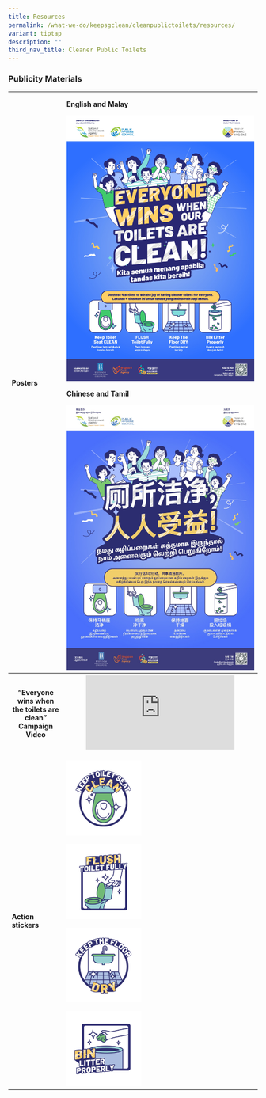 ```yaml
---
title: Resources
permalink: /what-we-do/keepsgclean/cleanpublictoilets/resources/
variant: tiptap
description: ""
third_nav_title: Cleaner Public Toilets
---
```

<h3>Publicity Materials</h3>
<table style="minWidth: 50px">
<colgroup>
<col>
<col>
</colgroup>
<tbody>
<tr>
<td rowspan="1" colspan="1">
<h4>Posters</h4>
</td>
<td rowspan="1" colspan="1">
<p><strong>English and Malay</strong>
</p><a class="isomer-image-wrapper" href="/images/01.png"><img style="width: 100%" height="auto" width="100%" alt="" src="/images/01.png"></a>
<p></p>
<p><strong>Chinese and Tamil</strong>
</p>
<div class="isomer-image-wrapper">
<img style="width: 100%" height="auto" width="100%" alt="" src="/images/241118_NEA_Clean_Toilets_A2_KV_CHI_AND_TAMIL_Pathed.jpg">
</div>
</td>
</tr>
<tr>
<th rowspan="1" colspan="1">
<h4>“Everyone wins when the toilets are clean”<br>Campaign Video</h4>
</th>
<th rowspan="1" colspan="1">
<div class="iframe-wrapper">
<iframe allowfullscreen="true" frameborder="0" src="https://www.youtube.com/embed/Nzsm_xo7rgI?si=GsiEwxenCCqLaxdd"></iframe>
</div>
</th>
</tr>
<tr>
<td rowspan="1" colspan="1">
<p><strong>Action stickers</strong>
</p>
</td>
<td rowspan="1" colspan="1">
<p></p><a class="isomer-image-wrapper" href="/images/Keep%20SG%20Clean/Clean%20Public%20Toilets/241113_NEA_Toilet_Stickers_FA_01.png"><img style="width: 40%;" height="auto" width="100%" alt="" src="/images/Keep SG Clean/Clean Public Toilets/241113_NEA_Toilet_Stickers_FA_01.png"></a>
<p></p><a class="isomer-image-wrapper" href="/images/Keep%20SG%20Clean/Clean%20Public%20Toilets/241113_NEA_Toilet_Stickers_FA_04.png"><img style="width: 40%;" height="auto" width="100%" alt="" src="/images/Keep SG Clean/Clean Public Toilets/241113_NEA_Toilet_Stickers_FA_04.png"></a>
<p></p><a class="isomer-image-wrapper" href="/images/Keep%20SG%20Clean/Clean%20Public%20Toilets/241113_NEA_Toilet_Stickers_FA_02.png"><img style="width: 40%;" height="auto" width="100%" alt="" src="/images/Keep SG Clean/Clean Public Toilets/241113_NEA_Toilet_Stickers_FA_02.png"></a>
<p></p><a class="isomer-image-wrapper" href="/images/Keep%20SG%20Clean/Clean%20Public%20Toilets/241113_NEA_Toilet_Stickers_FA_03.png"><img style="width: 40%;" height="auto" width="100%" alt="" src="/images/Keep SG Clean/Clean Public Toilets/241113_NEA_Toilet_Stickers_FA_03.png"></a>
</td>
</tr>
</tbody>
</table>
<p></p>
